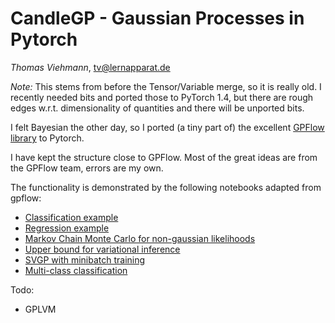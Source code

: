 # CandleGP - Gaussian Processes in Pytorch
*Thomas Viehmann*, tv@lernapparat.de

*Note:* This stems from before the Tensor/Variable merge, so it is really old.
I recently needed bits and ported those to PyTorch 1.4, but there are rough edges w.r.t. dimensionality of quantities and there will be unported bits.


I felt Bayesian the other day, so I ported (a tiny part of) the
excellent [GPFlow library](https://github.com/gpflow/gpflow) to
Pytorch.

I have kept the structure close to GPFlow.
Most of the great ideas are from the GPFlow team, errors are my own.

The functionality is demonstrated by the following notebooks
adapted from gpflow:

- [Classification example](notebooks/classification.ipynb)
- [Regression example](notebooks/gp_regression.ipynb)
- [Markov Chain Monte Carlo for non-gaussian likelihoods](notebooks/mcmc.ipynb)
- [Upper bound for variational inference](notebooks/upper_bound.ipynb)
- [SVGP with minibatch training](notebooks/minibatches.ipynb)
- [Multi-class classification](notebooks/multiclass.ipynb)

Todo:
- GPLVM
